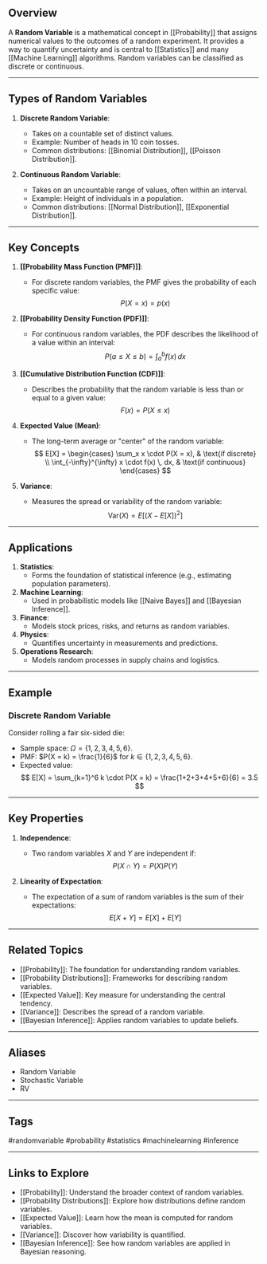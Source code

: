 ## Overview
A **Random Variable** is a mathematical concept in [[Probability]] that assigns numerical values to the outcomes of a random experiment. It provides a way to quantify uncertainty and is central to [[Statistics]] and many [[Machine Learning]] algorithms. Random variables can be classified as discrete or continuous.

---

## Types of Random Variables

1. **Discrete Random Variable**:
   - Takes on a countable set of distinct values.
   - Example: Number of heads in 10 coin tosses.
   - Common distributions: [[Binomial Distribution]], [[Poisson Distribution]].

2. **Continuous Random Variable**:
   - Takes on an uncountable range of values, often within an interval.
   - Example: Height of individuals in a population.
   - Common distributions: [[Normal Distribution]], [[Exponential Distribution]].

---

## Key Concepts

1. **[[Probability Mass Function (PMF)]]**:
   - For discrete random variables, the PMF gives the probability of each specific value:
     $$
     P(X = x) = p(x)
     $$

2. **[[Probability Density Function (PDF)]]**:
   - For continuous random variables, the PDF describes the likelihood of a value within an interval:
     $$
     P(a \leq X \leq b) = \int_a^b f(x) \, dx
     $$

3. **[[Cumulative Distribution Function (CDF)]]**:
   - Describes the probability that the random variable is less than or equal to a given value:
     $$
     F(x) = P(X \leq x)
     $$

4. **Expected Value (Mean)**:
   - The long-term average or "center" of the random variable:
     $$
     E[X] = \begin{cases} 
     \sum_x x \cdot P(X = x), & \text{if discrete} \\ 
     \int_{-\infty}^{\infty} x \cdot f(x) \, dx, & \text{if continuous}
     \end{cases}
     $$

5. **Variance**:
   - Measures the spread or variability of the random variable:
     $$
     \text{Var}(X) = E[(X - E[X])^2]
     $$

---

## Applications

1. **Statistics**:
   - Forms the foundation of statistical inference (e.g., estimating population parameters).
2. **Machine Learning**:
   - Used in probabilistic models like [[Naive Bayes]] and [[Bayesian Inference]].
3. **Finance**:
   - Models stock prices, risks, and returns as random variables.
4. **Physics**:
   - Quantifies uncertainty in measurements and predictions.
5. **Operations Research**:
   - Models random processes in supply chains and logistics.

---

## Example

### Discrete Random Variable
Consider rolling a fair six-sided die:
- Sample space: $\Omega = \{1, 2, 3, 4, 5, 6\}$.
- PMF: $P(X = k) = \frac{1}{6}$ for $k \in \{1, 2, 3, 4, 5, 6\}$.
- Expected value:
  $$
  E[X] = \sum_{k=1}^6 k \cdot P(X = k) = \frac{1+2+3+4+5+6}{6} = 3.5
  $$

---

## Key Properties

1. **Independence**:
   - Two random variables $X$ and $Y$ are independent if:
     $$
     P(X \cap Y) = P(X)P(Y)
     $$

2. **Linearity of Expectation**:
   - The expectation of a sum of random variables is the sum of their expectations:
     $$
     E[X + Y] = E[X] + E[Y]
     $$

---

## Related Topics

- [[Probability]]: The foundation for understanding random variables.
- [[Probability Distributions]]: Frameworks for describing random variables.
- [[Expected Value]]: Key measure for understanding the central tendency.
- [[Variance]]: Describes the spread of a random variable.
- [[Bayesian Inference]]: Applies random variables to update beliefs.

---

## Aliases
- Random Variable
- Stochastic Variable
- RV

---

## Tags
#randomvariable #probability #statistics #machinelearning #inference

---

## Links to Explore
- [[Probability]]: Understand the broader context of random variables.
- [[Probability Distributions]]: Explore how distributions define random variables.
- [[Expected Value]]: Learn how the mean is computed for random variables.
- [[Variance]]: Discover how variability is quantified.
- [[Bayesian Inference]]: See how random variables are applied in Bayesian reasoning.